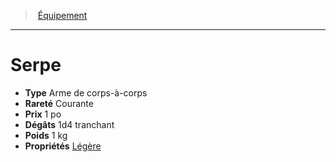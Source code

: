 ﻿---
!EquipmentItem
Type: Arme de corps-à-corps
Price: 1 po
Weight: 1 kg
Rarity: Courante
Damages: 1d4 tranchant
Properties: '[Légère](hd_weapons_legere.md)'
Id: equipment_hd.md#serpe
ParentLink: equipment_hd.md#Équipement
Name: Serpe
ParentName: Équipement
NameLevel: 1
Attributes:
  Name: Serpe
  Markdown: >+
    # <!--Name-->Serpe<!--/Name-->


    - **Type** <!--Type-->Arme de corps-à-corps<!--/Type-->

    - **Rareté** <!--Rarity-->Courante<!--/Rarity-->

    - **Prix** <!--Price-->1 po<!--/Price-->

    - **Dégâts** <!--Damages-->1d4 tranchant<!--/Damages-->

    - **Poids** <!--Weight-->1 kg<!--/Weight-->

    - **Propriétés** <!--Properties-->[Légère](hd_weapons_legere.md)<!--/Properties-->

  Type: Arme de corps-à-corps
  Rarity: Courante
  Price: 1 po
  Damages: 1d4 tranchant
  Weight: 1 kg
  Properties: '[Légère](hd_weapons_legere.md)'
AttributesDictionary: >+
  Name: Serpe

  Markdown: >+

    # <!--Name-->Serpe<!--/Name-->





    - **Type** <!--Type-->Arme de corps-à-corps<!--/Type-->



    - **Rareté** <!--Rarity-->Courante<!--/Rarity-->



    - **Prix** <!--Price-->1 po<!--/Price-->



    - **Dégâts** <!--Damages-->1d4 tranchant<!--/Damages-->



    - **Poids** <!--Weight-->1 kg<!--/Weight-->



    - **Propriétés** <!--Properties-->[Légère](hd_weapons_legere.md)<!--/Properties-->



  Type: Arme de corps-à-corps

  Rarity: Courante

  Price: 1 po

  Damages: 1d4 tranchant

  Weight: 1 kg

  Properties: '[Légère](hd_weapons_legere.md)'

---
> [Équipement](hd_equipment.md)

---

# Serpe

- **Type** Arme de corps-à-corps
- **Rareté** Courante
- **Prix** 1 po
- **Dégâts** 1d4 tranchant
- **Poids** 1 kg
- **Propriétés** [Légère](hd_weapons_legere.md)

